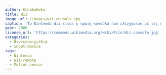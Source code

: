 ```yaml
---
author: KuhakuNeko
title: Wii
image_url: /images/wii-console.jpg
caption: 'Το Nintendo Wii είναι η πρώτη κονσόλα που ελέγχονταν με τις κινήσεις του χρήστη. Τα επαναστατικά Wii Remote, επικοινωνώντας μέσω υπέρυθρων με ένα αισθητήρα κίνησης αποσκοπούσαν στο να κάνουν την διάδραση του παίκτη με την κονσόλα πιο δραστήρια. Το Wii ενθάρρυνε τους παίκτες να κινηθούν και να αθληθούν μέσω των παιχνιδιών, καθώς η διάδραση βασίζονταν σχεδόν πλήρως στην κίνηση.'
year: 2006
license_url: 'https://commons.wikimedia.org/wiki/File:Wii-console.jpg'
categories:
  - Βιντεοπαιχνίδια
  - input-device
tags:
  - Nintendo
  - Wii-remote
  - Motion-sensor
---
```

